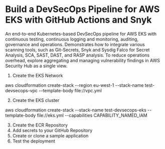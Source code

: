 # Build a DevSecOps Pipeline for AWS EKS with GitHub Actions and Snyk

An end-to-end Kubernetes-based DevSecOps pipeline for AWS EKS with continuous testing, continuous logging and monitoring, auditing, governance and operations. 
Demonstrates how to integrate various scanning tools, such as Git-Secrets, Snyk and Sysdig Falco for Secret Analysis, SCA, SAST, DAST, and RASP analysis. 
To reduce operations overhead, explore aggregating and managing vulnerability findings in AWS Security Hub as a single view. 

1. Create the EKS Network

aws cloudformation create-stack --region eu-west-1 --stack-name test-devsecops-vpc --template-body file://vpc.yml

2. Create the EKS cluster

aws cloudformation create-stack --stack-name test-devsecops-eks --template-body file://eks.yml --capabilities CAPABILITY_NAMED_IAM

3. Create the ECR Repository
4. Add secrets to your GitHub Repository
5. Create or clone a sample application 
6. Test the deployment
